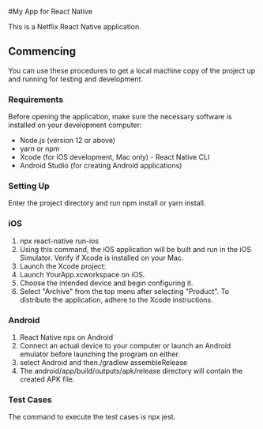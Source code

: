 #My App for React Native

This is a Netflix React Native application.

## Commencing

You can use these procedures to get a local machine copy of the project up and running for testing and development.

### Requirements

Before opening the application, make sure the necessary software is installed on your development computer:

- Node.js (version 12 or above)
- yarn or npm
- Xcode (for iOS development, Mac only) - React Native CLI
- Android Studio (for creating Android applications)

### Setting Up
Enter the project directory and run npm install or yarn install.

### iOS


1) npx react-native run-ios
2) Using this command, the iOS application will be built and run in the iOS Simulator. Verify if Xcode is installed on your Mac.
3) Launch the Xcode project:
4) Launch YourApp.xcworkspace on iOS.
5) Choose the intended device and begin configuring it.
6) Select "Archive" from the top menu after selecting "Product".
To distribute the application, adhere to the Xcode instructions.


### Android

1) React Native npx on Android
2) Connect an actual device to your computer or launch an Android emulator before launching the program on either.
3) select Android and then./gradlew assembleRelease
4) The android/app/build/outputs/apk/release directory will contain the created APK file.


### Test Cases

The command to execute the test cases is npx jest.
